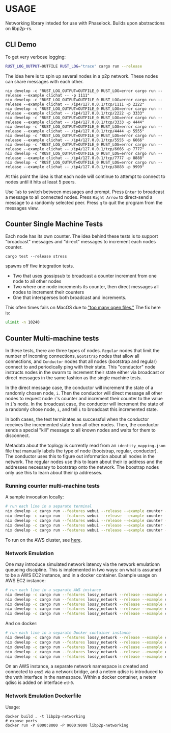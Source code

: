 # USAGE

Networking library inteded for use with Phaselock. Builds upon abstractions on libp2p-rs.

## CLI Demo

To get very verbose logging:

```bash
RUST_LOG_OUTPUT=OUTFILE RUST_LOG="trace" cargo run --release
```

The idea here is to spin up several nodes in a p2p network. These nodes can share messages with each other.

```
nix develop -c "RUST_LOG_OUTPUT=OUTFILE_0 RUST_LOG=error cargo run --release --example clichat -- -p 1111"
nix develop -c "RUST_LOG_OUTPUT=OUTFILE_0 RUST_LOG=error cargo run --release --example clichat -- /ip4/127.0.0.1/tcp/1111 -p 2222"
nix develop -c "RUST_LOG_OUTPUT=OUTFILE_0 RUST_LOG=error cargo run --release --example clichat -- /ip4/127.0.0.1/tcp/2222 -p 3333"
nix develop -c "RUST_LOG_OUTPUT=OUTFILE_0 RUST_LOG=error cargo run --release --example clichat -- /ip4/127.0.0.1/tcp/3333 -p 4444"
nix develop -c "RUST_LOG_OUTPUT=OUTFILE_0 RUST_LOG=error cargo run --release --example clichat -- /ip4/127.0.0.1/tcp/4444 -p 5555"
nix develop -c "RUST_LOG_OUTPUT=OUTFILE_0 RUST_LOG=error cargo run --release --example clichat -- /ip4/127.0.0.1/tcp/5555 -p 6666"
nix develop -c "RUST_LOG_OUTPUT=OUTFILE_0 RUST_LOG=error cargo run --release --example clichat -- /ip4/127.0.0.1/tcp/6666 -p 7777"
nix develop -c "RUST_LOG_OUTPUT=OUTFILE_0 RUST_LOG=error cargo run --release --example clichat -- /ip4/127.0.0.1/tcp/7777 -p 8888"
nix develop -c "RUST_LOG_OUTPUT=OUTFILE_0 RUST_LOG=error cargo run --release --example clichat -- /ip4/127.0.0.1/tcp/8888 -p 9999"
```

At this point the idea is that each node will continue to attempt to connect to nodes
until it hits at least 5 peers.

Use `Tab` to switch between messages and prompt. Press `Enter` to broadcast a message to all connected nodes.
Press `Right Arrow` to direct-send a message to a randomly selected peer.
Press `q` to quit the program from the messages view.

## Counter Single Machine Tests

Each node has its own counter. The idea behind these tests is to support "broadcast" messages and "direct" messages to increment each nodes counter.

`cargo test --release stress`

spawns off five integration tests.

- Two that uses gossipsub to broadcast a counter increment from one node to all other nodes
- Two where one node increments its counter, then direct messages all nodes to increment their counters
- One that intersperses both broadcast and increments.

This often times fails on MacOS due to ["too many open files."](https://github.com/EspressoSystems/phaselock-networking-demo/issues/18) The fix here is:

```bash
ulimit -n 10240
```

## Counter Multi-machine tests

In these tests, there are three types of nodes. `Regular` nodes that limit the number of incoming connections, `Bootstrap` nodes that allow all connections, and `Conductor` nodes that all nodes (bootstrap and regular) connect to and periodically ping with their state. This "conductor" node instructs nodes in the swarm to increment their state either via broadcast or direct messages in the same fashion as the single machine tests.

In the direct message case, the conductor will increment the state of a randomly chosen node, `i`. Then the conductor will direct message all other nodes to request node `i`'s counter and increment their counter to the value in `i`'s node. In the broadcast case, the conductor will increment the state of a randomly chose node, `i`, and tell `i` to broadcast this incremented state.

In both cases, the test terminates as successful when the conductor receives the incremented state from all other nodes. Then, the conductor sends a special "kill" message to all known nodes and waits for them to disconnect.

Metadata about the toplogy is currently read from an `identity_mapping.json` file that manually labels the type of node (bootstrap, regular, conductor). The conductor uses this to figure out information about all nodes in the network. The regular nodes use this to learn about their ip address and the addresses necessary to bootstrap onto the network. The boostrap nodes only use this to learn about their ip addresses.

### Running counter multi-machine tests

A sample invocation locally:

```bash
# run each line in a separate terminal
nix develop -c cargo run --features webui --release --example counter -- --bound_addr 127.0.0.1:9000 --node_type Bootstrap --num_nodes 5 --bootstrap 127.0.0.1:9000 --webui 127.0.0.1:8000
nix develop -c cargo run --features webui --release --example counter -- --bound_addr 127.0.0.1:9001 --node_type Regular --num_nodes 5 --bootstrap 127.0.0.1:9000 --webui 127.0.0.1:8001
nix develop -c cargo run --features webui --release --example counter -- --bound_addr 127.0.0.1:9002 --node_type Regular --num_nodes 5 --bootstrap 127.0.0.1:9000 --webui 127.0.0.1:8002
nix develop -c cargo run --features webui --release --example counter -- --bound_addr 127.0.0.1:9003 --node_type Regular --num_nodes 5 --bootstrap 127.0.0.1:9000 --webui 127.0.0.1:8003
nix develop -c cargo run --features webui --release --example counter -- --bound_addr 127.0.0.1:9004 --node_type Conductor --num_nodes 5 --bootstrap 127.0.0.1:9000 --webui 127.0.0.1:8004
```

To run on the AWS cluster, see [here](https://github.com/EspressoSystems/cloud-infrastructure/blob/c86873a5c647772836907fc206fce5702a5878bb/ansible/networking-demo/README.md).

### Network Emulation 
One may introduce simulated network latency via the network emulationn queueing discipline. This is implemented in two ways: on what is assumed to be a AWS EC2 instance, and in a docker container. Example usage on AWS EC2 instance:

```bash
# run each line in a separate AWS instance
nix develop -c cargo run --features lossy_network --release --example counter -- --bound_addr 127.0.0.1:9000 --node_type Bootstrap --num_nodes 5 --bootstrap 127.0.0.1:9000 --env Metal
nix develop -c cargo run --features lossy_network --release --example counter -- --bound_addr 127.0.0.1:9001 --node_type Regular --num_nodes 5 --bootstrap 127.0.0.1:9000 --env Metal
nix develop -c cargo run --features lossy_network --release --example counter -- --bound_addr 127.0.0.1:9002 --node_type Regular --num_nodes 5 --bootstrap 127.0.0.1:9000 --env Metal
nix develop -c cargo run --features lossy_network --release --example counter -- --bound_addr 127.0.0.1:9003 --node_type Regular --num_nodes 5 --bootstrap 127.0.0.1:9000 --env Metal
nix develop -c cargo run --features lossy_network --release --example counter -- --bound_addr 127.0.0.1:9004 --node_type Conductor --num_nodes 5 --bootstrap 127.0.0.1:9000 --env Metal
```

And on docker:

```bash
# run each line in a separate Docker container instance
nix develop -c cargo run --features lossy_network --release --example counter -- --bound_addr 127.0.0.1:9000 --node_type Bootstrap --num_nodes 5 --bootstrap 127.0.0.1:9000 --env Docker
nix develop -c cargo run --features lossy_network --release --example counter -- --bound_addr 127.0.0.1:9001 --node_type Regular --num_nodes 5 --bootstrap 127.0.0.1:9000 --env Docker
nix develop -c cargo run --features lossy_network --release --example counter -- --bound_addr 127.0.0.1:9002 --node_type Regular --num_nodes 5 --bootstrap 127.0.0.1:9000 --env Docker
nix develop -c cargo run --features lossy_network --release --example counter -- --bound_addr 127.0.0.1:9003 --node_type Regular --num_nodes 5 --bootstrap 127.0.0.1:9000 --env Docker
nix develop -c cargo run --features lossy_network --release --example counter -- --bound_addr 127.0.0.1:9004 --node_type Conductor --num_nodes 5 --bootstrap 127.0.0.1:9000 --env Docker
```

On an AWS instance, a separate network namespace is created and connected to `ens5` via a network bridge, and a netem qdisc is introduced to the veth interface in the namespace. Within a docker container, a netem qdisc is added on interface `eth0`.

### Network Emulation Dockerfile

Usage:

```
docker build . -t libp2p-networking
# expose ports
docker run -P 8000:8000 -P 9000:9000 libp2p-networking
```


